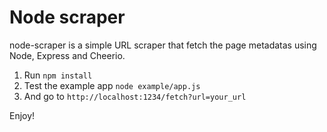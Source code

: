 # Node scraper
node-scraper is a simple URL scraper that fetch the page metadatas using Node, Express and Cheerio. 

1. Run `npm install`
2. Test the example app `node example/app.js`
3. And go to `http://localhost:1234/fetch?url=your_url`

Enjoy!
